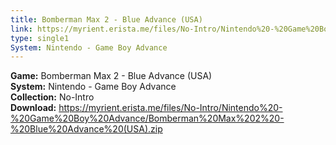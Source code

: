 ```yaml
---
title: Bomberman Max 2 - Blue Advance (USA)
link: https://myrient.erista.me/files/No-Intro/Nintendo%20-%20Game%20Boy%20Advance/Bomberman%20Max%202%20-%20Blue%20Advance%20(USA).zip
type: single1
System: Nintendo - Game Boy Advance
---
```

<b>Game:</b> Bomberman Max 2 - Blue Advance (USA)<br>
<b>System:</b> Nintendo - Game Boy Advance<br>
<b>Collection:</b> No-Intro<br>
<b>Download:</b> https://myrient.erista.me/files/No-Intro/Nintendo%20-%20Game%20Boy%20Advance/Bomberman%20Max%202%20-%20Blue%20Advance%20(USA).zip